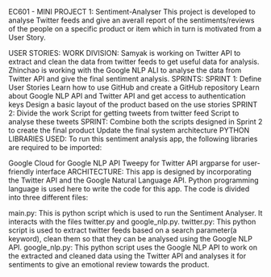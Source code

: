 EC601 - MINI PROJECT 1: Sentiment-Analyser
This project is developed to analyse Twitter feeds and give an averall report of the sentiments/reviews of the people on a specific product or item which in turn is motivated from a User Story.

USER STORIES:
WORK DIVISION:
Samyak is working on Twitter API to extract and clean the data from twitter feeds to get useful data for analysis.
Zhinchao is working with the Google NLP ALI to analyse the data from Twitter API and give the final sentiment analysis.
SPRINTS:
SPRINT 1:
Define User Stories
Learn how to use GitHub and create a GitHub repository
Learn about Google NLP API and Twitter API and get access to authentication keys
Design a basic layout of the product based on the use stories
SPRINT 2:
Divide the work
Script for getting tweets from twitter feed
Script to analyse these tweets
SPRINT:
Combine both the scripts designed in Sprint 2 to create the final product
Update the final system architecture
PYTHON LIBRARIES USED:
To run this sentiment analysis app, the following libraries are required to be imported:

Google Cloud for Google NLP API
Tweepy for Twitter API
argparse for user-friendly interface
ARCHITECTURE:
This app is designed by incorporating the Twitter API and the Google Natural Language API. Python programming language is used here to write the code for this app. The code is divided into three different files:

main.py: This is python script which is used to run the Sentiment Analyser. It interacts with the files twitter.py and google_nlp.py.
twitter.py: This python script is used to extract twitter feeds based on a search parameter(a keyword), clean them so that they can be analysed using the Google NLP API.
google_nlp.py: This python script uses the Google NLP API to work on the extracted and cleaned data using the Twitter API and analyses it for sentiments to give an emotional review towards the product.
